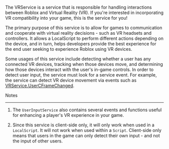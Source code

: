 The VRService is a service that is responsible for handling interactions between Roblox and Virtual Reality (VR). If you're interested in incorporating VR compatibility into your game, this is the service for you!

The primary purpose of this service is to allow for games to communication and cooperate with virtual reality decisions - such as VR headsets and controllers. It allows a LocalScript to perform different actions depending on the device, and in turn, helps developers provide the best experience for the end user seeking to experience Roblox using VR devices.

Some usages of this service include detecting whether a user has any connected VR devices, tracking when those devices move, and determining how those devices interact with the user's in-game controls. In order to detect user input, the service must look for a service event. For example, the service can detect  VR device movement via events such as [VRService.UserCFrameChanged](https://developer.roblox.com/api-reference/event/VRService/UserCFrameChanged).

Notes

----------

 1. The `UserInputService` also contains several events and functions useful for enhancing a player's VR experience in your game.

 2. Since this service is client-side only, it will only work when used in a `LocalScript`. It will not work when used within a `Script`. Client-side only means that users in the game can only detect their own input - and not the input of other users.